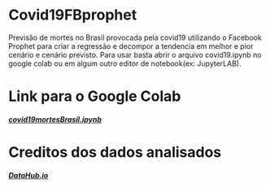 # Covid19FBprophet
Previsão de mortes no Brasil provocada pela covid19 utilizando o Facebook Prophet para criar a regressão e decompor a tendencia em melhor e pior cenário e cenário previsto. Para usar basta abrir o arquivo covid19.ipynb no google colab ou em algum outro editor de notebook(ex: JupyterLAB).

# Link para o Google Colab

##### *[covid19mortesBrasil.ipynb](https://colab.research.google.com/drive/1lIWaJUcNejTPyzjNEMLr_RDCdMHrpASS?usp=sharing)*


# Creditos dos dados analisados

##### **[DataHub.io](https://datahub.io/core/covid-19)**

